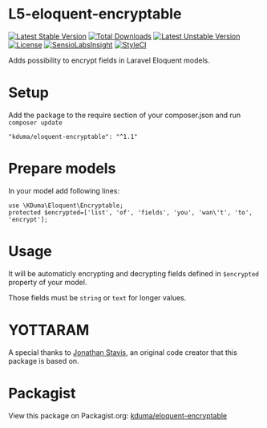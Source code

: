 # L5-eloquent-encryptable
[![Latest Stable Version](https://poser.pugx.org/kduma/eloquent-encryptable/v/stable.svg)](https://packagist.org/packages/kduma/eloquent-encryptable) 
[![Total Downloads](https://poser.pugx.org/kduma/eloquent-encryptable/downloads.svg)](https://packagist.org/packages/kduma/eloquent-encryptable) 
[![Latest Unstable Version](https://poser.pugx.org/kduma/eloquent-encryptable/v/unstable.svg)](https://packagist.org/packages/kduma/eloquent-encryptable) 
[![License](https://poser.pugx.org/kduma/eloquent-encryptable/license.svg)](https://packagist.org/packages/kduma/eloquent-encryptable)
[![SensioLabsInsight](https://insight.sensiolabs.com/projects/b2497ffc-f575-4eb0-b04a-23072c54a552/mini.png)](https://insight.sensiolabs.com/projects/b2497ffc-f575-4eb0-b04a-23072c54a552)
[![StyleCI](https://styleci.io/repos/30102958/shield?branch=master)](https://styleci.io/repos/30102958)

Adds possibility to encrypt fields in Laravel Eloquent models.


# Setup
Add the package to the require section of your composer.json and run `composer update`

    "kduma/eloquent-encryptable": "^1.1"

# Prepare models
In your model add following lines:
    
    use \KDuma\Eloquent\Encryptable;
    protected $encrypted=['list', 'of', 'fields', 'you', 'wan\'t', 'to', 'encrypt'];

# Usage

It will be automaticly encrypting and decrypting fields defined in `$encrypted` property of your model.

Those fields must be `string` or `text` for longer values.

# YOTTARAM

A special thanks to [Jonathan Stavis](http://yottaram.com/blog/2014/10/24/encrypting-eloquent-models/), an original code creator that this package is based on.



# Packagist
View this package on Packagist.org: [kduma/eloquent-encryptable](https://packagist.org/packages/kduma/eloquent-encryptable)


